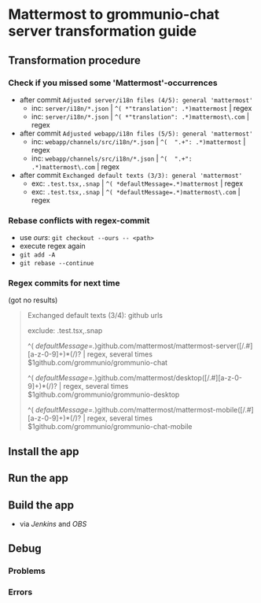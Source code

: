 # Mattermost to grommunio-chat server transformation guide

## Transformation procedure

### Check if you missed some 'Mattermost'-occurrences

- after commit `Adjusted server/i18n files (4/5): general 'mattermost'`
  - inc: `server/i18n/*.json` | `^( *"translation": .*)mattermost` | regex
  - inc: `server/i18n/*.json` | `^( *"translation": .*)mattermost\.com` | regex
- after commit `Adjusted webapp/i18n files (5/5): general 'mattermost'`
  - inc: `webapp/channels/src/i18n/*.json` | `^(  ".+": .*)mattermost` | regex
  - inc: `webapp/channels/src/i18n/*.json` | `^(  ".+": .*)mattermost\.com` | regex
- after commit `Exchanged default texts (3/3): general 'mattermost'`
  - exc: `.test.tsx,.snap` | `^( *defaultMessage=.*)mattermost` | regex
  - exc: `.test.tsx,.snap` | `^( *defaultMessage=.*)mattermost\.com` | regex

### Rebase conflicts with regex-commit

- use *ours*: `git checkout --ours -- <path>`
- execute regex again
- `git add -A`
- `git rebase --continue`


### Regex commits for next time

(got no results)
> Exchanged default texts (3/4): github urls
> 
> exclude: .test.tsx,.snap
> 
> ^( *defaultMessage=.*)github\.com\/mattermost\/mattermost-server([\/\.#][a-z\-0-9]+)*(\/)? | regex, several times<br>
> $1github.com/grommunio/grommunio-chat
> 
> ^( *defaultMessage=.*)github\.com\/mattermost\/desktop([\/\.#][a-z\-0-9]+)*(\/)? | regex, several times<br>
> $1github.com/grommunio/grommunio-desktop
> 
> ^( *defaultMessage=.*)github\.com\/mattermost\/mattermost-mobile([\/\.#][a-z\-0-9]+)*(\/)? | regex, several times<br>
> $1github.com/grommunio/grommunio-chat-mobile


## Install the app



## Run the app


## Build the app

- via *Jenkins* and *OBS*


## Debug

### Problems


### Errors

